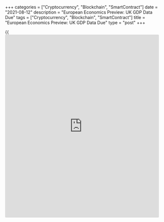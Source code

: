 +++
categories = ["Cryptocurrency", "Blockchain", "SmartContract"]
date = "2021-08-12"
description = "European Economics Preview: UK GDP Data Due"
tags = ["Cryptocurrency", "Blockchain", "SmartContract"]
title = "European Economics Preview: UK GDP Data Due"
type = "post"
+++

{{<iframe id="large-banner" src="https://www.bounty.group/#slide=23.0" width="100%" height="600" scrolling="no" style="border: 0px solid rgb(216, 221, 230); border-radius: 3px;">}}

Quarterly national accounts data from the UK is due on Thursday,
headlining a light day for the European economic [news](https://www.letsplayfx.com/blog/forex-news-website/).

At 2.00 am ET, the Office for National Statistics releases UK first
quarterly GDP estimate for the second quarter, foreign trade and
industrial production figures.

The UK [economy][1] is forecast to grow 4.8 percent sequentially in the
second quarter, reversing a 1.6 percent drop in the first quarter. The
visible trade deficit is seen at GBP 9.1 billion in June versus -GBP 8.4
billion in May.

At 3.00 am ET, industrial production reports are due from Turkey and
Hungary. Turkey's industrial production is expected to grow 21.1 percent
on year, after rising 40.7 percent in May.

At 5.00 am ET, Eurostat is scheduled to issue euro area industrial
production data for June. Economists expect industrial output to fall
0.2 percent on month, following a 1 percent drop in May.

At 7.00 am ET, Turkey's central bank announces its interest rate
decision. Economists forecast the bank to hold its key 1-week repo rate
at 19.00 percent.

At 9.00 am ET, the National Institute of Economic and Social Research is
slated to issue UK monthly GDP tracker.

For comments and feedback [contact](https://www.playgroundfx.com/contact/): editorial@rtt[news](https://www.letsplayfx.com/blog/forex-news-website/).com

[Economic News][1]

 **What parts of the world are seeing the best (and worst) economic
performances lately? Click[here][2] to check out our [Econ Scorecard][2]
and find out! See up-to-the-moment [ranking](https://www.playgroundfx.com/blog/crypto-exchange-ranking/)s for the best and worst
performers in [GDP][3], [unemployment rate][4], [inflation][5] and much
more.**

   1. www.rtt[news](https://www.letsplayfx.com/blog/forex-news-website/).com/Content/EconomicNews.aspx
   2. www.rtt[news](https://www.letsplayfx.com/blog/forex-news-website/).com/economic-scorecard/world-rank/PPI/highest-performance.aspx
   3. www.rtt[news](https://www.letsplayfx.com/blog/forex-news-website/).com/economic-scorecard/world-rank/GDP/highest-performance.aspx
   4. www.rtt[news](https://www.letsplayfx.com/blog/forex-news-website/).com/economic-scorecard/world-rank/unemployment-rate/lowest-performance.aspx
   5. www.rtt[news](https://www.letsplayfx.com/blog/forex-news-website/).com/economic-scorecard/world-rank/CPI/highest-performance.aspx